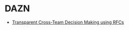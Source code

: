 # DAZN

* [Transparent Cross-Team Decision Making using RFCs](../patterns/2-structured/transparent-cross-team-decision-making-using-rfcs.md)